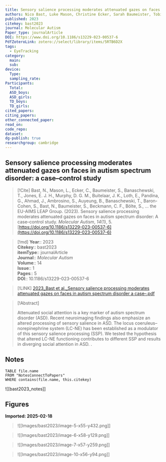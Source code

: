 ```yaml
---
title: Sensory salience processing moderates attenuated gazes on faces in autism spectrum disorder a case–control study
authors: Nico Bast, Luke Mason, Christine Ecker, Sarah Baumeister, Tobias Banaschewski, Emily J. H. Jones, Declan G. M. Murphy, Jan K. Buitelaar, Eva Loth, Gahan Pandina, Jumana Ahmad, Sara Ambrosino, Bonnie Auyeung, Tobias Banaschewski, Simon Baron-Cohen, Nico Bast, Sarah Baumeister, Christian F. Beckmann, Sven Bölte, Thomas Bourgeron, Carsten Bours, Michael Brammer, Daniel Brandeis, Claudia Brogna, Yvette de Bruijn, Jan K. Buitelaar, Bhismadev Chakrabarti, Tony Charman, Ineke Cornelissen, Daisy Crawley, Flavio DellAcqua, Guillaume Dumas, Sarah Durston, Christine Ecker, Jessica Faulkner, Vincent Frouin, Pilar Garcés, David Goyard, Lindsay Ham, Hannah Hayward, Joerg Hipp, Rosemary Holt, Mark Johnson, Emily J. H. Jones, Prantik Kundu, Meng-Chuan Lai, Xavier Liogier D’ardhuy, Michael V. Lombardo, Eva Loth, David J. Lythgoe, René Mandl, Andre Marquand, Luke Mason, Maarten Mennes, Andreas Meyer-Lindenberg, Carolin Moessnang, Declan G. M. Murphy, Bethany Oakley, Laurence ODwyer, Marianne Oldehinkel, Bob Oranje, Gahan Pandina, Antonio M. Persico, Barbara Ruggeri, Amber Ruigrok, Jessica Sabet, Roberto Sacco, Antonia San José Cáceres, Emily Simonoff, Will Spooren, Julian Tillmann, Roberto Toro, Heike Tost, Jack Waldman, Steve C. R. Williams, Caroline Wooldridge, Marcel P. Zwiers, Christine M. Freitag, the EU-AIMS LEAP Group
published: 2023
citekey: bast2023
journal: Molecular Autism
Paper_type: journalArticle
DOI: https://www.doi.org/10.1186/s13229-023-00537-6
PdfZoteroLink: zotero://select/library/items/5RTB6D2X
tags:
  - EyeTracking
category:
  main: 
  sub: 
device:
  Type: 
  sampling_rate: 
Participants:
  Total: 
  ASD_boys: 
  ASD_girls: 
  TD_boys: 
  TD_girls: 
cited_papers: 
citing_papers: 
other_connected_paper: 
read_on: 
code_repo: 
dataset: 
dg-publish: true
researchgroup: cambridge
---
```


## Sensory salience processing moderates attenuated gazes on faces in autism spectrum disorder: a case–control study

> [!Cite]
> Bast, N., Mason, L., Ecker, C., Baumeister, S., Banaschewski, T., Jones, E. J. H., Murphy, D. G. M., Buitelaar, J. K., Loth, E., Pandina, G., Ahmad, J., Ambrosino, S., Auyeung, B., Banaschewski, T., Baron-Cohen, S., Bast, N., Baumeister, S., Beckmann, C. F., Bölte, S., … the EU-AIMS LEAP Group. (2023). Sensory salience processing moderates attenuated gazes on faces in autism spectrum disorder: A case–control study. _Molecular Autism_, _14_(1), 5. [https://doi.org/10.1186/s13229-023-00537-6](https://doi.org/10.1186/s13229-023-00537-6)


>[!md]
> **Year**:: 2023   
> **Citekey**:: bast2023  
> **itemType**:: journalArticle  
> **Journal**:: *Molecular Autism*  
> **Volume**:: 14  
> **Issue**:: 1   
> **Pages**:: 5  
> **DOI**:: 10.1186/s13229-023-00537-6    

> [!LINK] 
> [2023_Bast et al._Sensory salience processing moderates attenuated gazes on faces in autism spectrum disorder a case–.pdf](zotero://select/library/items/S4XB8R94)

> [!Abstract]
>
> Attenuated social attention is a key marker of autism spectrum disorder (ASD). Recent neuroimaging findings also emphasize an altered processing of sensory salience in ASD. The locus coeruleus–norepinephrine system (LC-NE) has been established as a modulator of this sensory salience processing (SSP). We tested the hypothesis that altered LC-NE functioning contributes to different SSP and results in diverging social attention in ASD.
>.
> 


## Notes

```dataview 
TABLE file.name 
FROM "NotesConnectToPapers" 
WHERE contains(file.name, this.citekey)
```

![[bast2023_notes]]

## Figures

**Imported: 2025-02-18**

> ![[Images/bast2023/image-5-x55-y432.png]]

> ![[Images/bast2023/image-6-x58-y129.png]]

> ![[Images/bast2023/image-7-x57-y259.png]]

> ![[Images/bast2023/image-10-x56-y94.png]]